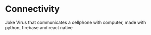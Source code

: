 # Connectivity
Joke Virus that communicates a cellphone with computer, made with python, firebase and react native
